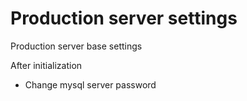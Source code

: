 # Production server settings
Production server base settings

After initialization
* Change mysql server password

